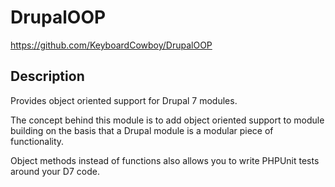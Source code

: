 # DrupalOOP

https://github.com/KeyboardCowboy/DrupalOOP

## Description

Provides object oriented support for Drupal 7 modules.

The concept behind this module is to add object oriented support to module building on the basis that a Drupal module is a modular piece of functionality.

Object methods instead of functions also allows you to write PHPUnit tests around your D7 code.
